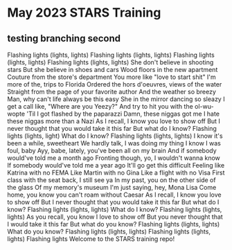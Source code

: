 # May 2023 STARS Training
## testing branching second
Flashing lights (lights, lights)
Flashing lights (lights, lights)
Flashing lights (lights, lights)
Flashing lights (lights, lights)
She don't believe in shooting stars
But she believe in shoes and cars
Wood floors in the new apartment
Couture from the store's department
You more like "love to start shit"
I'm more of the, trips to Florida
Ordered the hors d'oeuvres, views of the water
Straight from the page of your favorite author
And the weather so breezy
Man, why can't life always be this easy
She in the mirror dancing so sleazy
I get a call like, "Where are you Yeezy?"
And try to hit you with the ol-wu-wopte
'Til I got flashed by the paparazzi
Damn, these niggas got me
I hate these niggas more than a Nazi
As I recall, I know you love to show off
But I never thought that you would take it this far
But what do I know?
Flashing lights (lights, light)
What do I know?
Flashing lights (lights, lights)
I know it's been a while, sweetheart
We hardly talk, I was doing my thing
I know I was foul, baby
Ayy, babe, lately, you've been all on my brain
And if somebody would've told me a month ago
Fronting though, yo, I wouldn't wanna know
If somebody would've told me a year ago
It'll go get this difficult
Feeling like Katrina with no FEMA
Like Martin with no Gina
Like a flight with no Visa
First class with the seat back, I still see ya
In my past, you on the other side of the glass
Of my memory's museum
I'm just saying, hey, Mona Lisa
Come home, you know you can't roam without Caesar
As I recall, I know you love to show off
But I never thought that you would take it this far
But what do I know?
Flashing lights (lights, lights)
What do I know?
Flashing lights (lights, lights)
As you recall, you know I love to show off
But you never thought that I would take it this far
But what do you know?
Flashing lights (lights, lights)
What do you know?
Flashing lights (lights, lights)
Flashing lights (lights, lights)
Flashing lights
Welcome to the STARS training repo!
